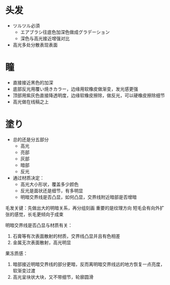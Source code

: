 # 头发
- ツルツル必須
    - エアブラシ往底色加深色做成グラデーション
    - 深色与高光接近增强对比
- 高光多处分散表现表面

# 瞳
- 直接接近黑色的加深
- 底部反光用覆い焼きカラー，边缘用软橡皮做渐变，发光感更强
- 顶部用紫灰色直接降透明度，边缘软橡皮擦除，做反光，可以硬橡皮擦除细节
- 高光做在线稿之上

# 塗り
- 总的还是分五部分
    - 高光
    - 亮部
    - 灰部
    - 暗部
    - 反光
- 通过材质决定：
    - 高光大小形状，覆盖多少颜色
    - 反光是面状还是细节，有多明显
    - 明暗交界线是否凸显，如何凸显，交界线附近暗部是否增暗

毛发关键：先做出大的明暗关系，再分组刻画
重要的是纹理方向
短毛会有向外扩张的感觉，长毛更倾向于成束


明暗交界线是否凸显与材质有关：
1. 石膏等有次表面散射的材质，交界线凸显并且有色相差
2. 金属无次表面散射，高光明显

果冻质感：
1. 暗部接近明暗交界线的部分更暗，反而离明暗交界线远的地方恢复一点亮度，软渐变过渡
2. 高光呈块状大块，又不带细节，轮廓圆滑
